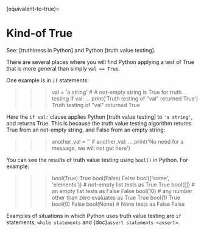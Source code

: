 (equivalent-to-true)=

# Kind-of True

See: [truthiness in Python] and Python [truth value testing].

There are several places where you will find Python applying a test of True
that is more general than simply `val == True`.

One example is in `if` statements:

>>> val = 'a string'  # A not-empty string is True for truth testing
>>> if val:
...     print('Truth testing of "val" returned True')
Truth testing of "val" returned True

Here the `if val:` clause applies Python [truth value testing] to `'a
string'`, and returns True. This is because the truth value testing
algorithm returns True from an not-empty string, and False from an empty
string:

>>> another_val = ''
>>> if another_val:
...     print('No need for a message, we will not get here')

You can see the results of truth value testing using `bool()` in Python.
For example:

>>> bool(True)
True
>>> bool(False)
False
>>> bool(\['some', 'elements'\])  # not-empty list tests as True
True
>>> bool(\[\])  # an empty list tests as False
False
>>> bool(10)  # any number other than zero evaluates as True
True
>>> bool(1)
True
>>> bool(0)
False
>>> bool(None)  # None tests as False
False

Examples of situations in which Python uses truth value testing are `if`
statements; `while statements` and {doc}`assert statements <assert>`.
